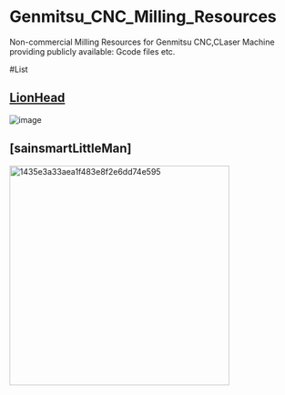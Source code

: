 # Genmitsu_CNC_Milling_Resources

Non-commercial Milling Resources for Genmitsu CNC,CLaser Machine providing publicly available: Gcode files etc.

#List

## [LionHead](https://github.com/GenmitsuOfficial/Genmitsu_CNC_Milling_Resources/wiki/LionHead)

![image](https://github.com/user-attachments/assets/7870e21e-27ee-483c-bed2-d847942f5d17)


## [sainsmartLittleMan]

<img width="386" alt="1435e3a33aea1f483e8f2e6dd74e595" src="https://github.com/user-attachments/assets/6a41c62a-aa49-4dd9-8bff-46931f6efe78" />
